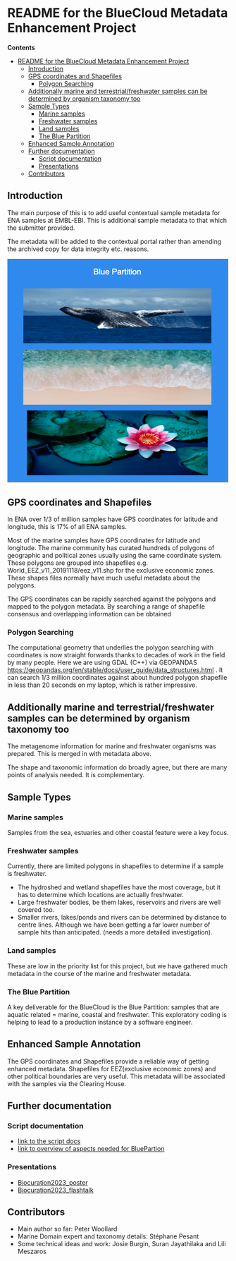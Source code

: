 # README for the BlueCloud Metadata Enhancement Project

**Contents**
<!-- TOC -->
* [README for the BlueCloud Metadata Enhancement Project](#readme-for-the-bluecloud-metadata-enhancement-project)
  * [Introduction](#introduction)
  * [GPS coordinates and Shapefiles](#gps-coordinates-and-shapefiles)
    * [Polygon Searching](#polygon-searching)
  * [Additionally marine and terrestrial/freshwater samples can be determined by organism taxonomy too](#additionally-marine-and-terrestrialfreshwater-samples-can-be-determined-by-organism-taxonomy-too)
  * [Sample Types](#sample-types)
    * [Marine samples](#marine-samples)
    * [Freshwater samples](#freshwater-samples)
    * [Land samples](#land-samples)
    * [The Blue Partition](#the-blue-partition)
  * [Enhanced Sample Annotation](#enhanced-sample-annotation)
  * [Further documentation](#further-documentation)
    * [Script documentation](#script-documentation)
    * [Presentations](#presentations)
  * [Contributors](#contributors)
<!-- TOC -->

## Introduction
The main purpose of this is to add useful contextual sample metadata for ENA samples at EMBL-EBI.
This is  additional sample metadata to that which the submitter provided.  

The metadata will be added to the contextual portal rather than amending the archived copy for data integrity etc. reasons.

![BluePartition](./docs/BluePartitionImage.png)

## GPS coordinates and Shapefiles

In ENA over 1/3 of million samples have GPS coordinates for latitude and longitude, this is 17% of all ENA samples.

Most of the marine samples have GPS coordinates for latitude and longitude. The marine community has curated hundreds of polygons of geographic and political zones usually using the same coordinate system. These polygons are grouped into shapefiles e.g. World_EEZ_v11_20191118/eez_v11.shp for the exclusive economic zones. These shapes files normally have much useful metadata about the polygons.

The GPS coordinates can be rapidly searched against the polygons and mapped to the polygon metadata. By searching a range of shapefile consensus and overlapping information can be obtained

### Polygon Searching

The computational geometry that underlies the polygon searching with coordinates is now straight forwards thanks to decades of work in the field by many people. Here we are using GDAL (C++) via GEOPANDAS https://geopandas.org/en/stable/docs/user_guide/data_structures.html . It can search 1/3 million coordinates against about hundred polygon shapefile in less than 20 seconds on my laptop, which is rather impressive.


## Additionally marine and terrestrial/freshwater samples can be determined by organism taxonomy too 

The metagenome information for marine and freshwater organisms was prepared. This is merged in with metadata above.

The shape and taxonomic information do broadly agree, but there are many points of analysis needed. It is complementary.

## Sample Types

### Marine samples
Samples from the sea, estuaries and other coastal feature were a key focus.

### Freshwater samples
Currently, there are limited polygons in shapefiles to determine if a sample is freshwater.
* The hydroshed and wetland shapefiles have the most coverage, but it has to determine which locations are actually freshwater. 
* Large freshwater bodies, be them lakes, reservoirs and rivers are well covered too. 
* Smaller rivers, lakes/ponds and rivers can be determined by distance to centre lines. Although we have been getting a 
far lower number of sample hits than anticipated.  (needs a more detailed investigation).

### Land samples
These are low in the priority list for this project, but we have gathered much metadata in the course of the marine and freshwater metadata. 

### The Blue Partition
A key deliverable for the BlueCloud is the Blue Partition: samples that are aquatic related = marine, coastal and freshwater. 
This exploratory coding is helping to lead to a production instance by a software engineer.

## Enhanced Sample Annotation

The GPS coordinates and Shapefiles provide a reliable way of getting enhanced metadata.
Shapefiles for EEZ(exclusive economic zones) and other political boundaries are very useful. This metadata will be associated with the samples via the Clearing House.

## Further documentation
### Script documentation
* [link to the script docs](docs/script_documentation.md)
* [link to overview of aspects needed for BluePartion](docs/pointers_2_key_code_4_blue_partition.md)
### Presentations
* [Biocuration2023_poster](docs/presentations/Biocuration2023_poster_AugmentingTheEnvironmentalContextIBiologicalSamplesUsingGeographic+TaxonomicMetadata.pdf)
* [Biocuration2023_flashtalk](docs/presentations/Biocuration2023_flashtalk_AugmentingTheEnvironmentalContextIBiologicalSamplesUsingGeographic+TaxonomicMetadata.pdf)

## Contributors
* Main author so far: Peter Woollard
* Marine Domain expert and taxonomy details: Stéphane Pesant
* Some technical ideas and work: Josie Burgin, Suran Jayathilaka and Lili Meszaros
